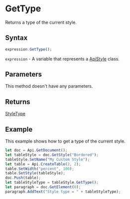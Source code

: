 # GetType

Returns a type of the current style.

## Syntax

```javascript
expression.GetType();
```

`expression` - A variable that represents a [ApiStyle](../ApiStyle.md) class.

## Parameters

This method doesn't have any parameters.

## Returns

[StyleType](../../Enumeration/StyleType.md)

## Example

This example shows how to get a type of the current style.

```javascript
let doc = Api.GetDocument();
let tableStyle = doc.GetStyle("Bordered");
tableStyle.SetName("My Custom Style");
let table = Api.CreateTable(2, 2);
table.SetWidth("percent", 100);
table.SetStyle(tableStyle);
doc.Push(table);
let tableStyleType = tableStyle.GetType();
let paragraph = doc.GetElement(0);
paragraph.AddText("Style type = " + tableStyleType);
```
